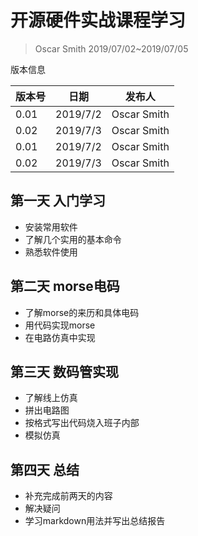 # 开源硬件实战课程学习
>Oscar Smith
> 2019/07/02~2019/07/05

版本信息

版本号|日期|发布人
---|---|---
0.01|2019/7/2|Oscar Smith
0.02|2019/7/3|Oscar Smith
0.01|2019/7/2|Oscar Smith
0.02|2019/7/3|Oscar Smith

## 第一天 入门学习

* 安装常用软件
* 了解几个实用的基本命令
* 熟悉软件使用

## 第二天 morse电码

* 了解morse的来历和具体电码
* 用代码实现morse
* 在电路仿真中实现

## 第三天 数码管实现

* 了解线上仿真
* 拼出电路图
* 按格式写出代码烧入班子内部
* 模拟仿真
## 第四天 总结

* 补充完成前两天的内容
* 解决疑问
* 学习markdown用法并写出总结报告
